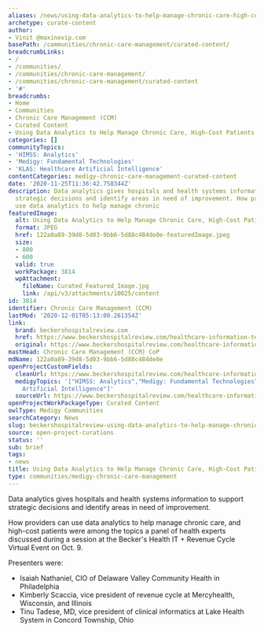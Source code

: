 ```yaml
---
aliases: /news/using-data-analytics-to-help-manage-chronic-care-high-cost-patients
archetype: curate-content
author:
- Vinit @maxinovip.com
basePath: /communities/chronic-care-management/curated-content/
breadcrumbLinks:
- /
- /communities/
- /communities/chronic-care-management/
- /communities/chronic-care-management/curated-content
- '#'
breadcrumbs:
- Home
- Communities
- Chronic Care Management (CCM)
- Curated Content
- Using Data Analytics to Help Manage Chronic Care, High-Cost Patients
categories: []
communityTopics:
- 'HIMSS: Analytics'
- 'Medigy: Fundamental Technologies'
- 'KLAS: Healthcare Artificial Intelligence'
contentCategories: medigy-chronic-care-management-curated-content
date: '2020-11-25T11:36:42.758344Z'
description: Data analytics gives hospitals and health systems information to support
  strategic decisions and identify areas in need of improvement. How providers can
  use data analytics to help manage chronic
featuredImage:
  alt: Using Data Analytics to Help Manage Chronic Care, High-Cost Patients
  format: JPEG
  href: 122a0a89-39d8-5d03-9bb6-5d88c484de0e-featuredImage.jpeg
  size:
  - 800
  - 600
  valid: true
  workPackage: 3814
  wpAttachment:
    fileName: Curated_Featured_Image.jpg
    link: /api/v3/attachments/10025/content
id: 3814
identifier: Chronic Care Management (CCM)
lastMod: '2020-12-01T05:13:00.261354Z'
link:
  brand: beckershospitalreview.com
  href: https://www.beckershospitalreview.com/healthcare-information-technology/using-data-analytics-to-help-manage-chronic-care-high-cost-patients-3-experts-weigh-in.html
  original: https://www.beckershospitalreview.com/healthcare-information-technology/using-data-analytics-to-help-manage-chronic-care-high-cost-patients-3-experts-weigh-in.html
mastHead: Chronic Care Management (CCM) CoP
mdName: 122a0a89-39d8-5d03-9bb6-5d88c484de0e
openProjectCustomFields:
  cleanUrl: https://www.beckershospitalreview.com/healthcare-information-technology/using-data-analytics-to-help-manage-chronic-care-high-cost-patients-3-experts-weigh-in.html
  medigyTopics: '["HIMSS: Analytics","Medigy: Fundamental Technologies","KLAS: Healthcare
    Artificial Intelligence"]'
  sourceUrl: https://www.beckershospitalreview.com/healthcare-information-technology/using-data-analytics-to-help-manage-chronic-care-high-cost-patients-3-experts-weigh-in.html
openProjectWorkPackageType: Curated Content
owlType: Medigy Communities
searchCategory: News
slug: beckershospitalreview-using-data-analytics-to-help-manage-chronic-care-high-cost-patients
source: open-project-curations
status: ''
sub: brief
tags:
- news
title: Using Data Analytics to Help Manage Chronic Care, High-Cost Patients
type: communities/medigy-chronic-care-management
---
```


<p>Data analytics gives hospitals and health systems information to support strategic decisions and identify areas in need of improvement.&nbsp;</p><p>How providers can use data analytics to help manage chronic care, and high-cost patients were among the topics a panel of health experts discussed during a session at the Becker's Health IT + Revenue Cycle Virtual Event on Oct. 9.</p><p>Presenters were:</p><ul><li>Isaiah Nathaniel, CIO of Delaware Valley Community Health in Philadelphia</li><li>Kimberly Scaccia, vice president of revenue cycle at Mercyhealth, Wisconsin, and Illinois</li><li>Tinu Tadese, MD, vice president of clinical informatics at Lake Health System in Concord Township, Ohio</li></ul>